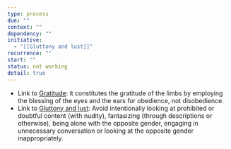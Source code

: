 ```yaml
---
type: process
due: ""
context: ""
dependency: ""
initiative:
  - "[[Gluttony and lust]]"
recurrence: ""
start: ""
status: not working
detail: true
---
```


* Link to [Gratitude](Initiatives/good%20traits/Gratitude.md): it constitutes the gratitude of the limbs by employing the blessing of the eyes and the ears for obedience, not disobedience.
* Link to [Gluttony and lust](Initiatives/bad%20traits/Gluttony%20and%20lust.md): Avoid intentionally looking at prohibited or doubtful content (with nudity), fantasizing (through descriptions or otherwise), being alone with the opposite gender, engaging in unnecessary conversation or looking at the opposite gender inappropriately.
